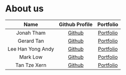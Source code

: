 # About us

Name | Github Profile | Portfolio 
:----:|:--------------:|:---------:
 Jonah Tham | [Github](https://github.com/jonahtwl) | [Portfolio](docs/team/johndoe.md)
 Gerard Tan | [Github](https://github.com/gerardtwk) | [Portfolio](docs/team/johndoe.md)
 Lee Han Yong Andy | [Github](https://github.com/LeeHanYongAndy) | [Portfolio](docs/team/johndoe.md)
 Mark Low | [Github](https://github.com/marklowsk) | [Portfolio](docs/team/johndoe.md)
 Tan Tze Xern | [Github](https://github.com/tzexern/) | [Portfolio](docs/team/johndoe.md)

